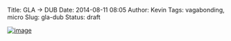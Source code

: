 Title: GLA -> DUB
Date: 2014-08-11 08:05
Author: Kevin
Tags: vagabonding, micro
Slug: gla-dub
Status: draft

[![image](/media/images/2014/08/wpid-wp-1407740690606.jpg "wp-1407740690606.jpg")](/media/images/2014/08/wpid-wp-1407740690606.jpg)
